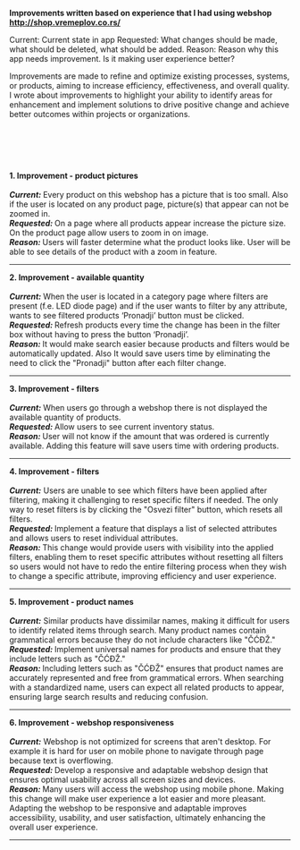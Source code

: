 **Improvements written based on experience that I had using webshop http://shop.vremeplov.co.rs/**

Current: Current state in app
Requested: What changes should be made, what should be deleted, what should be added.
Reason: Reason why this app needs improvement. Is it making user experience better?


Improvements are made to refine and optimize existing processes, systems, or products, aiming to increase efficiency, effectiveness, and overall quality. 
I wrote about improvements to highlight your ability to identify areas for enhancement and implement solutions to drive positive change and achieve better outcomes within projects or organizations.

<br>



<br><br>

**1. Improvement - product pictures**
<br><br>
<b><i>Current: </i></b> Every product on this webshop has a picture that is too small. Also if the user is located on any product page, picture(s) that appear can not be zoomed in.<br>
<b><i>Requested: </i></b>On a page where all products appear increase the picture size. On the product page allow users to zoom in on image.<br>
<b><i>Reason: </i></b> Users will faster determine what the product looks like. User will be able to see details of the product with a zoom in feature. <br>
<hr>

**2. Improvement - available quantity**
<br><br>
<b><i>Current: </i></b> When the user is located in a category page where filters are present (f.e. LED diode page) and if the user wants to filter by any attribute, wants to see filtered products ‘Pronadji’ button must be clicked.<br>
<b><i>Requested: </i></b> Refresh products every time the change has been in the filter box without having to press the button ‘Pronadji’.<br>
<b><i>Reason: </i></b> It would make search easier because products and filters would be automatically updated. Also It would save users time by eliminating the need to click the "Pronadji" button after each filter change.<br>
<hr>

**3. Improvement - filters**
<br><br>
<b><i>Current: </i></b> When users go through a webshop there is not displayed the available quantity of products.<br>
<b><i>Requested: </i></b> Allow users to see current inventory status.<br>
<b><i>Reason: </i></b> User will not know if the amount that was ordered is currently available. Adding this feature will save users time with ordering products.<br>
<hr>

**4. Improvement - filters**
<br><br>
<b><i>Current:</i></b> Users are unable to see which filters have been applied after filtering, making it challenging to reset specific filters if needed. The only way to reset filters is by clicking the "Osvezi filter" button, which resets all filters.<br>
<b><i>Requested: </i></b> Implement a feature that displays a list of selected attributes and allows users to reset individual attributes.<br>
<b><i>Reason: </i></b> This change would provide users with visibility into the applied filters, enabling them to reset specific attributes without resetting all filters so users would not have to redo the entire filtering process when they wish to change a specific attribute, improving efficiency and user experience.<br>
<hr>

**5. Improvement - product names**
<br><br>
<b><i>Current:</i></b> Similar products have dissimilar names, making it difficult for users to identify related items through search. Many product names contain grammatical errors because they do not include characters like "ČĆĐŽ."<br>
<b><i>Requested: </i></b> Implement universal names for products and ensure that they include letters such as "ČĆĐŽ."<br>
<b><i>Reason: </i></b> Including letters such as "ČĆĐŽ" ensures that product names are accurately represented and free from grammatical errors. When searching with a standardized name, users can expect all related products to appear, ensuring large search results and reducing confusion.<br>
<hr>

**6. Improvement - webshop responsiveness**
<br><br>
<b><i>Current:</i></b> Webshop is not optimized for screens that aren't desktop. For example it is hard for user on mobile phone to navigate through page because text is overflowing.<br>
<b><i>Requested: </i></b> Develop a responsive and adaptable webshop design that ensures optimal usability across all screen sizes and devices.<br>
<b><i>Reason: </i></b> Many users will access the webshop using mobile phone. Making this change will make user experience a lot easier and more pleasant. Adapting the webshop to be responsive and adaptable improves accessibility, usability, and user satisfaction, ultimately enhancing the overall user experience.<br>
<hr>
